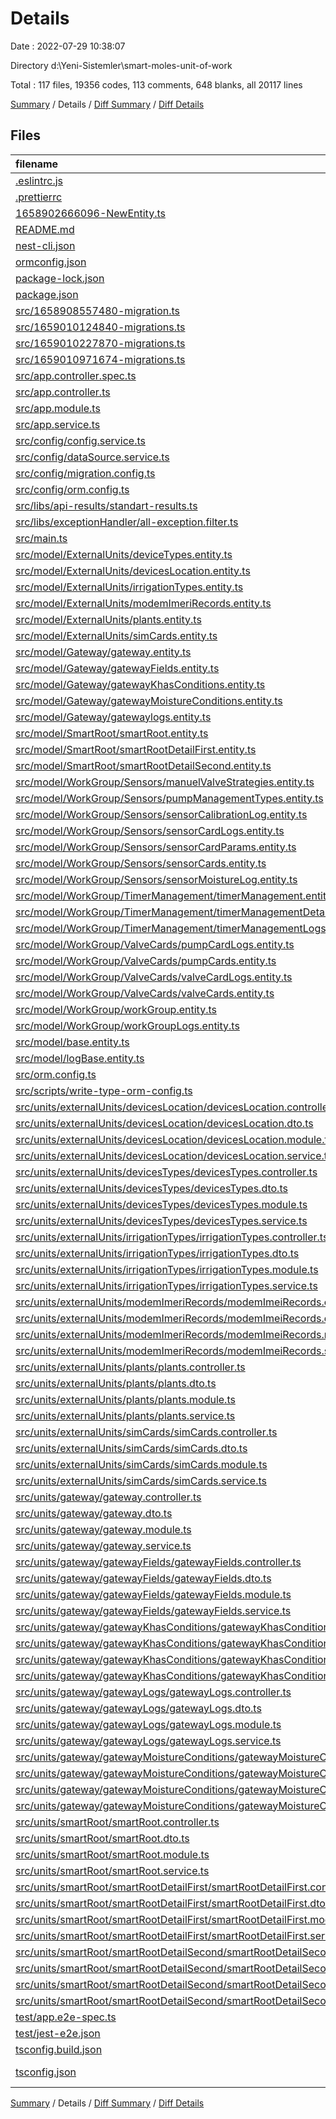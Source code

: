 # Details

Date : 2022-07-29 10:38:07

Directory d:\\Yeni-Sistemler\\smart-moles-unit-of-work

Total : 117 files,  19356 codes, 113 comments, 648 blanks, all 20117 lines

[Summary](results.md) / Details / [Diff Summary](diff.md) / [Diff Details](diff-details.md)

## Files
| filename | language | code | comment | blank | total |
| :--- | :--- | ---: | ---: | ---: | ---: |
| [.eslintrc.js](/.eslintrc.js) | JavaScript | 25 | 0 | 1 | 26 |
| [.prettierrc](/.prettierrc) | JSON | 4 | 0 | 0 | 4 |
| [1658902666096-NewEntity.ts](/1658902666096-NewEntity.ts) | TypeScript | 7 | 0 | 5 | 12 |
| [README.md](/README.md) | Markdown | 58 | 2 | 23 | 83 |
| [nest-cli.json](/nest-cli.json) | JSON | 6 | 0 | 1 | 7 |
| [ormconfig.json](/ormconfig.json) | JSON | 14 | 3 | 0 | 17 |
| [package-lock.json](/package-lock.json) | JSON | 15,217 | 0 | 1 | 15,218 |
| [package.json](/package.json) | JSON | 79 | 6 | 0 | 85 |
| [src/1658908557480-migration.ts](/src/1658908557480-migration.ts) | TypeScript | 128 | 0 | 5 | 133 |
| [src/1659010124840-migrations.ts](/src/1659010124840-migrations.ts) | TypeScript | 112 | 0 | 5 | 117 |
| [src/1659010227870-migrations.ts](/src/1659010227870-migrations.ts) | TypeScript | 112 | 0 | 5 | 117 |
| [src/1659010971674-migrations.ts](/src/1659010971674-migrations.ts) | TypeScript | 112 | 0 | 5 | 117 |
| [src/app.controller.spec.ts](/src/app.controller.spec.ts) | TypeScript | 18 | 0 | 5 | 23 |
| [src/app.controller.ts](/src/app.controller.ts) | TypeScript | 20 | 1 | 7 | 28 |
| [src/app.module.ts](/src/app.module.ts) | TypeScript | 41 | 3 | 7 | 51 |
| [src/app.service.ts](/src/app.service.ts) | TypeScript | 13 | 0 | 4 | 17 |
| [src/config/config.service.ts](/src/config/config.service.ts) | TypeScript | 35 | 21 | 11 | 67 |
| [src/config/dataSource.service.ts](/src/config/dataSource.service.ts) | TypeScript | 30 | 0 | 3 | 33 |
| [src/config/migration.config.ts](/src/config/migration.config.ts) | TypeScript | 5 | 0 | 1 | 6 |
| [src/config/orm.config.ts](/src/config/orm.config.ts) | TypeScript | 16 | 9 | 2 | 27 |
| [src/libs/api-results/standart-results.ts](/src/libs/api-results/standart-results.ts) | TypeScript | 31 | 1 | 2 | 34 |
| [src/libs/exceptionHandler/all-exception.filter.ts](/src/libs/exceptionHandler/all-exception.filter.ts) | TypeScript | 12 | 0 | 1 | 13 |
| [src/main.ts](/src/main.ts) | TypeScript | 21 | 0 | 2 | 23 |
| [src/model/ExternalUnits/deviceTypes.entity.ts](/src/model/ExternalUnits/deviceTypes.entity.ts) | TypeScript | 7 | 0 | 1 | 8 |
| [src/model/ExternalUnits/devicesLocation.entity.ts](/src/model/ExternalUnits/devicesLocation.entity.ts) | TypeScript | 12 | 0 | 2 | 14 |
| [src/model/ExternalUnits/irrigationTypes.entity.ts](/src/model/ExternalUnits/irrigationTypes.entity.ts) | TypeScript | 12 | 0 | 2 | 14 |
| [src/model/ExternalUnits/modemImeriRecords.entity.ts](/src/model/ExternalUnits/modemImeriRecords.entity.ts) | TypeScript | 11 | 0 | 2 | 13 |
| [src/model/ExternalUnits/plants.entity.ts](/src/model/ExternalUnits/plants.entity.ts) | TypeScript | 13 | 0 | 4 | 17 |
| [src/model/ExternalUnits/simCards.entity.ts](/src/model/ExternalUnits/simCards.entity.ts) | TypeScript | 15 | 0 | 2 | 17 |
| [src/model/Gateway/gateway.entity.ts](/src/model/Gateway/gateway.entity.ts) | TypeScript | 25 | 0 | 11 | 36 |
| [src/model/Gateway/gatewayFields.entity.ts](/src/model/Gateway/gatewayFields.entity.ts) | TypeScript | 15 | 0 | 2 | 17 |
| [src/model/Gateway/gatewayKhasConditions.entity.ts](/src/model/Gateway/gatewayKhasConditions.entity.ts) | TypeScript | 17 | 0 | 7 | 24 |
| [src/model/Gateway/gatewayMoistureConditions.entity.ts](/src/model/Gateway/gatewayMoistureConditions.entity.ts) | TypeScript | 17 | 0 | 7 | 24 |
| [src/model/Gateway/gatewaylogs.entity.ts](/src/model/Gateway/gatewaylogs.entity.ts) | TypeScript | 8 | 0 | 2 | 10 |
| [src/model/SmartRoot/smartRoot.entity.ts](/src/model/SmartRoot/smartRoot.entity.ts) | TypeScript | 9 | 0 | 2 | 11 |
| [src/model/SmartRoot/smartRootDetailFirst.entity.ts](/src/model/SmartRoot/smartRootDetailFirst.entity.ts) | TypeScript | 11 | 0 | 2 | 13 |
| [src/model/SmartRoot/smartRootDetailSecond.entity.ts](/src/model/SmartRoot/smartRootDetailSecond.entity.ts) | TypeScript | 11 | 0 | 2 | 13 |
| [src/model/WorkGroup/Sensors/manuelValveStrategies.entity.ts](/src/model/WorkGroup/Sensors/manuelValveStrategies.entity.ts) | TypeScript | 16 | 0 | 2 | 18 |
| [src/model/WorkGroup/Sensors/pumpManagementTypes.entity.ts](/src/model/WorkGroup/Sensors/pumpManagementTypes.entity.ts) | TypeScript | 9 | 0 | 2 | 11 |
| [src/model/WorkGroup/Sensors/sensorCalibrationLog.entity.ts](/src/model/WorkGroup/Sensors/sensorCalibrationLog.entity.ts) | TypeScript | 13 | 0 | 2 | 15 |
| [src/model/WorkGroup/Sensors/sensorCardLogs.entity.ts](/src/model/WorkGroup/Sensors/sensorCardLogs.entity.ts) | TypeScript | 8 | 0 | 2 | 10 |
| [src/model/WorkGroup/Sensors/sensorCardParams.entity.ts](/src/model/WorkGroup/Sensors/sensorCardParams.entity.ts) | TypeScript | 87 | 0 | 3 | 90 |
| [src/model/WorkGroup/Sensors/sensorCards.entity.ts](/src/model/WorkGroup/Sensors/sensorCards.entity.ts) | TypeScript | 23 | 0 | 2 | 25 |
| [src/model/WorkGroup/Sensors/sensorMoistureLog.entity.ts](/src/model/WorkGroup/Sensors/sensorMoistureLog.entity.ts) | TypeScript | 13 | 0 | 2 | 15 |
| [src/model/WorkGroup/TimerManagement/timerManagement.entity.ts](/src/model/WorkGroup/TimerManagement/timerManagement.entity.ts) | TypeScript | 10 | 0 | 2 | 12 |
| [src/model/WorkGroup/TimerManagement/timerManagementDetail.entity.ts](/src/model/WorkGroup/TimerManagement/timerManagementDetail.entity.ts) | TypeScript | 22 | 0 | 2 | 24 |
| [src/model/WorkGroup/TimerManagement/timerManagementLogs.entity.ts](/src/model/WorkGroup/TimerManagement/timerManagementLogs.entity.ts) | TypeScript | 7 | 0 | 2 | 9 |
| [src/model/WorkGroup/ValveCards/pumpCardLogs.entity.ts](/src/model/WorkGroup/ValveCards/pumpCardLogs.entity.ts) | TypeScript | 7 | 0 | 2 | 9 |
| [src/model/WorkGroup/ValveCards/pumpCards.entity.ts](/src/model/WorkGroup/ValveCards/pumpCards.entity.ts) | TypeScript | 34 | 0 | 2 | 36 |
| [src/model/WorkGroup/ValveCards/valveCardLogs.entity.ts](/src/model/WorkGroup/ValveCards/valveCardLogs.entity.ts) | TypeScript | 7 | 0 | 2 | 9 |
| [src/model/WorkGroup/ValveCards/valveCards.entity.ts](/src/model/WorkGroup/ValveCards/valveCards.entity.ts) | TypeScript | 54 | 0 | 2 | 56 |
| [src/model/WorkGroup/workGroup.entity.ts](/src/model/WorkGroup/workGroup.entity.ts) | TypeScript | 13 | 0 | 2 | 15 |
| [src/model/WorkGroup/workGroupLogs.entity.ts](/src/model/WorkGroup/workGroupLogs.entity.ts) | TypeScript | 7 | 0 | 2 | 9 |
| [src/model/base.entity.ts](/src/model/base.entity.ts) | TypeScript | 14 | 0 | 6 | 20 |
| [src/model/logBase.entity.ts](/src/model/logBase.entity.ts) | TypeScript | 22 | 0 | 10 | 32 |
| [src/orm.config.ts](/src/orm.config.ts) | TypeScript | 16 | 9 | 2 | 27 |
| [src/scripts/write-type-orm-config.ts](/src/scripts/write-type-orm-config.ts) | TypeScript | 5 | 0 | 0 | 5 |
| [src/units/externalUnits/devicesLocation/devicesLocation.controller.ts](/src/units/externalUnits/devicesLocation/devicesLocation.controller.ts) | TypeScript | 45 | 0 | 7 | 52 |
| [src/units/externalUnits/devicesLocation/devicesLocation.dto.ts](/src/units/externalUnits/devicesLocation/devicesLocation.dto.ts) | TypeScript | 60 | 0 | 5 | 65 |
| [src/units/externalUnits/devicesLocation/devicesLocation.module.ts](/src/units/externalUnits/devicesLocation/devicesLocation.module.ts) | TypeScript | 12 | 0 | 2 | 14 |
| [src/units/externalUnits/devicesLocation/devicesLocation.service.ts](/src/units/externalUnits/devicesLocation/devicesLocation.service.ts) | TypeScript | 52 | 4 | 9 | 65 |
| [src/units/externalUnits/devicesTypes/devicesTypes.controller.ts](/src/units/externalUnits/devicesTypes/devicesTypes.controller.ts) | TypeScript | 45 | 0 | 9 | 54 |
| [src/units/externalUnits/devicesTypes/devicesTypes.dto.ts](/src/units/externalUnits/devicesTypes/devicesTypes.dto.ts) | TypeScript | 47 | 0 | 8 | 55 |
| [src/units/externalUnits/devicesTypes/devicesTypes.module.ts](/src/units/externalUnits/devicesTypes/devicesTypes.module.ts) | TypeScript | 12 | 0 | 4 | 16 |
| [src/units/externalUnits/devicesTypes/devicesTypes.service.ts](/src/units/externalUnits/devicesTypes/devicesTypes.service.ts) | TypeScript | 52 | 4 | 9 | 65 |
| [src/units/externalUnits/irrigationTypes/irrigationTypes.controller.ts](/src/units/externalUnits/irrigationTypes/irrigationTypes.controller.ts) | TypeScript | 45 | 0 | 8 | 53 |
| [src/units/externalUnits/irrigationTypes/irrigationTypes.dto.ts](/src/units/externalUnits/irrigationTypes/irrigationTypes.dto.ts) | TypeScript | 59 | 0 | 8 | 67 |
| [src/units/externalUnits/irrigationTypes/irrigationTypes.module.ts](/src/units/externalUnits/irrigationTypes/irrigationTypes.module.ts) | TypeScript | 13 | 0 | 3 | 16 |
| [src/units/externalUnits/irrigationTypes/irrigationTypes.service.ts](/src/units/externalUnits/irrigationTypes/irrigationTypes.service.ts) | TypeScript | 52 | 4 | 10 | 66 |
| [src/units/externalUnits/modemImeriRecords/modemImeiRecords.controller.ts](/src/units/externalUnits/modemImeriRecords/modemImeiRecords.controller.ts) | TypeScript | 45 | 0 | 8 | 53 |
| [src/units/externalUnits/modemImeriRecords/modemImeiRecords.dto.ts](/src/units/externalUnits/modemImeriRecords/modemImeiRecords.dto.ts) | TypeScript | 60 | 0 | 8 | 68 |
| [src/units/externalUnits/modemImeriRecords/modemImeiRecords.module.ts](/src/units/externalUnits/modemImeriRecords/modemImeiRecords.module.ts) | TypeScript | 12 | 0 | 5 | 17 |
| [src/units/externalUnits/modemImeriRecords/modemImeiRecords.service.ts](/src/units/externalUnits/modemImeriRecords/modemImeiRecords.service.ts) | TypeScript | 52 | 4 | 11 | 67 |
| [src/units/externalUnits/plants/plants.controller.ts](/src/units/externalUnits/plants/plants.controller.ts) | TypeScript | 45 | 0 | 9 | 54 |
| [src/units/externalUnits/plants/plants.dto.ts](/src/units/externalUnits/plants/plants.dto.ts) | TypeScript | 65 | 0 | 6 | 71 |
| [src/units/externalUnits/plants/plants.module.ts](/src/units/externalUnits/plants/plants.module.ts) | TypeScript | 13 | 0 | 3 | 16 |
| [src/units/externalUnits/plants/plants.service.ts](/src/units/externalUnits/plants/plants.service.ts) | TypeScript | 52 | 4 | 10 | 66 |
| [src/units/externalUnits/simCards/simCards.controller.ts](/src/units/externalUnits/simCards/simCards.controller.ts) | TypeScript | 45 | 0 | 10 | 55 |
| [src/units/externalUnits/simCards/simCards.dto.ts](/src/units/externalUnits/simCards/simCards.dto.ts) | TypeScript | 71 | 0 | 7 | 78 |
| [src/units/externalUnits/simCards/simCards.module.ts](/src/units/externalUnits/simCards/simCards.module.ts) | TypeScript | 13 | 0 | 4 | 17 |
| [src/units/externalUnits/simCards/simCards.service.ts](/src/units/externalUnits/simCards/simCards.service.ts) | TypeScript | 52 | 4 | 11 | 67 |
| [src/units/gateway/gateway.controller.ts](/src/units/gateway/gateway.controller.ts) | TypeScript | 55 | 0 | 10 | 65 |
| [src/units/gateway/gateway.dto.ts](/src/units/gateway/gateway.dto.ts) | TypeScript | 103 | 0 | 6 | 109 |
| [src/units/gateway/gateway.module.ts](/src/units/gateway/gateway.module.ts) | TypeScript | 12 | 0 | 4 | 16 |
| [src/units/gateway/gateway.service.ts](/src/units/gateway/gateway.service.ts) | TypeScript | 66 | 4 | 12 | 82 |
| [src/units/gateway/gatewayFields/gatewayFields.controller.ts](/src/units/gateway/gatewayFields/gatewayFields.controller.ts) | TypeScript | 57 | 0 | 9 | 66 |
| [src/units/gateway/gatewayFields/gatewayFields.dto.ts](/src/units/gateway/gatewayFields/gatewayFields.dto.ts) | TypeScript | 73 | 0 | 10 | 83 |
| [src/units/gateway/gatewayFields/gatewayFields.module.ts](/src/units/gateway/gatewayFields/gatewayFields.module.ts) | TypeScript | 12 | 0 | 5 | 17 |
| [src/units/gateway/gatewayFields/gatewayFields.service.ts](/src/units/gateway/gatewayFields/gatewayFields.service.ts) | TypeScript | 61 | 4 | 12 | 77 |
| [src/units/gateway/gatewayKhasConditions/gatewayKhasConditions.controller.ts](/src/units/gateway/gatewayKhasConditions/gatewayKhasConditions.controller.ts) | TypeScript | 55 | 0 | 8 | 63 |
| [src/units/gateway/gatewayKhasConditions/gatewayKhasConditions.dto.ts](/src/units/gateway/gatewayKhasConditions/gatewayKhasConditions.dto.ts) | TypeScript | 82 | 0 | 9 | 91 |
| [src/units/gateway/gatewayKhasConditions/gatewayKhasConditions.module.ts](/src/units/gateway/gatewayKhasConditions/gatewayKhasConditions.module.ts) | TypeScript | 12 | 0 | 4 | 16 |
| [src/units/gateway/gatewayKhasConditions/gatewayKhasConditions.service.ts](/src/units/gateway/gatewayKhasConditions/gatewayKhasConditions.service.ts) | TypeScript | 63 | 4 | 10 | 77 |
| [src/units/gateway/gatewayLogs/gatewayLogs.controller.ts](/src/units/gateway/gatewayLogs/gatewayLogs.controller.ts) | TypeScript | 55 | 0 | 9 | 64 |
| [src/units/gateway/gatewayLogs/gatewayLogs.dto.ts](/src/units/gateway/gatewayLogs/gatewayLogs.dto.ts) | TypeScript | 77 | 0 | 10 | 87 |
| [src/units/gateway/gatewayLogs/gatewayLogs.module.ts](/src/units/gateway/gatewayLogs/gatewayLogs.module.ts) | TypeScript | 12 | 0 | 4 | 16 |
| [src/units/gateway/gatewayLogs/gatewayLogs.service.ts](/src/units/gateway/gatewayLogs/gatewayLogs.service.ts) | TypeScript | 64 | 4 | 11 | 79 |
| [src/units/gateway/gatewayMoistureConditions/gatewayMoistureConditions.controller.ts](/src/units/gateway/gatewayMoistureConditions/gatewayMoistureConditions.controller.ts) | TypeScript | 55 | 0 | 8 | 63 |
| [src/units/gateway/gatewayMoistureConditions/gatewayMoistureConditions.dto.ts](/src/units/gateway/gatewayMoistureConditions/gatewayMoistureConditions.dto.ts) | TypeScript | 84 | 0 | 10 | 94 |
| [src/units/gateway/gatewayMoistureConditions/gatewayMoistureConditions.module.ts](/src/units/gateway/gatewayMoistureConditions/gatewayMoistureConditions.module.ts) | TypeScript | 12 | 0 | 4 | 16 |
| [src/units/gateway/gatewayMoistureConditions/gatewayMoistureConditions.service.ts](/src/units/gateway/gatewayMoistureConditions/gatewayMoistureConditions.service.ts) | TypeScript | 63 | 4 | 10 | 77 |
| [src/units/smartRoot/smartRoot.controller.ts](/src/units/smartRoot/smartRoot.controller.ts) | TypeScript | 47 | 0 | 11 | 58 |
| [src/units/smartRoot/smartRoot.dto.ts](/src/units/smartRoot/smartRoot.dto.ts) | TypeScript | 56 | 0 | 11 | 67 |
| [src/units/smartRoot/smartRoot.module.ts](/src/units/smartRoot/smartRoot.module.ts) | TypeScript | 13 | 0 | 5 | 18 |
| [src/units/smartRoot/smartRoot.service.ts](/src/units/smartRoot/smartRoot.service.ts) | TypeScript | 54 | 4 | 10 | 68 |
| [src/units/smartRoot/smartRootDetailFirst/smartRootDetailFirst.controller.ts](/src/units/smartRoot/smartRootDetailFirst/smartRootDetailFirst.controller.ts) | TypeScript | 47 | 0 | 12 | 59 |
| [src/units/smartRoot/smartRootDetailFirst/smartRootDetailFirst.dto.ts](/src/units/smartRoot/smartRootDetailFirst/smartRootDetailFirst.dto.ts) | TypeScript | 63 | 0 | 8 | 71 |
| [src/units/smartRoot/smartRootDetailFirst/smartRootDetailFirst.module.ts](/src/units/smartRoot/smartRootDetailFirst/smartRootDetailFirst.module.ts) | TypeScript | 13 | 0 | 4 | 17 |
| [src/units/smartRoot/smartRootDetailFirst/smartRootDetailFirst.service.ts](/src/units/smartRoot/smartRootDetailFirst/smartRootDetailFirst.service.ts) | TypeScript | 54 | 4 | 11 | 69 |
| [src/units/smartRoot/smartRootDetailSecond/smartRootDetailSecond.controller.ts](/src/units/smartRoot/smartRootDetailSecond/smartRootDetailSecond.controller.ts) | TypeScript | 47 | 0 | 12 | 59 |
| [src/units/smartRoot/smartRootDetailSecond/smartRootDetailSecond.dto.ts](/src/units/smartRoot/smartRootDetailSecond/smartRootDetailSecond.dto.ts) | TypeScript | 63 | 0 | 8 | 71 |
| [src/units/smartRoot/smartRootDetailSecond/smartRootDetailSecond.module.ts](/src/units/smartRoot/smartRootDetailSecond/smartRootDetailSecond.module.ts) | TypeScript | 13 | 0 | 4 | 17 |
| [src/units/smartRoot/smartRootDetailSecond/smartRootDetailSecond.service.ts](/src/units/smartRoot/smartRootDetailSecond/smartRootDetailSecond.service.ts) | TypeScript | 54 | 4 | 11 | 69 |
| [test/app.e2e-spec.ts](/test/app.e2e-spec.ts) | TypeScript | 20 | 0 | 5 | 25 |
| [test/jest-e2e.json](/test/jest-e2e.json) | JSON | 9 | 0 | 1 | 10 |
| [tsconfig.build.json](/tsconfig.build.json) | JSON | 3 | 2 | 0 | 5 |
| [tsconfig.json](/tsconfig.json) | JSON with Comments | 22 | 0 | 1 | 23 |

[Summary](results.md) / Details / [Diff Summary](diff.md) / [Diff Details](diff-details.md)